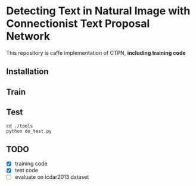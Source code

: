 # Detecting Text in Natural Image with Connectionist Text Proposal Network

This repository is caffe implementation of CTPN, **including training code**  
## Installation

## Train

## Test
```
cd ./tools
python do_test.py
```

## TODO
- [x] training code
- [x] test code
- [ ] evaluate on icdar2013 dataset
